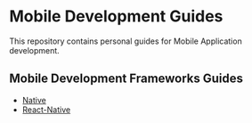 # Mobile Development Guides

This repository contains personal guides for Mobile Application development.

## Mobile Development Frameworks Guides
- [Native]()
- [React-Native]()